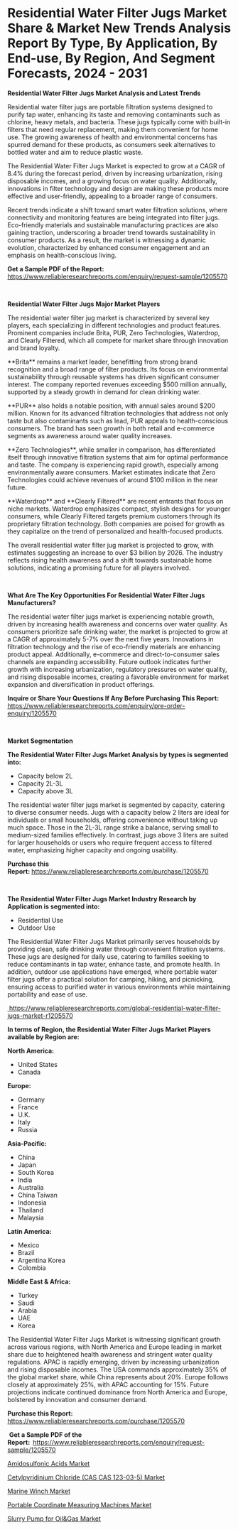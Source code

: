 <p><h1>Residential Water Filter Jugs Market Share & Market New Trends Analysis Report By Type, By Application, By End-use, By Region, And Segment Forecasts, 2024 - 2031</h1></p><p><strong>Residential Water Filter Jugs Market Analysis and Latest Trends</strong></p>
<p><p>Residential water filter jugs are portable filtration systems designed to purify tap water, enhancing its taste and removing contaminants such as chlorine, heavy metals, and bacteria. These jugs typically come with built-in filters that need regular replacement, making them convenient for home use. The growing awareness of health and environmental concerns has spurred demand for these products, as consumers seek alternatives to bottled water and aim to reduce plastic waste.</p><p>The Residential Water Filter Jugs Market is expected to grow at a CAGR of 8.4% during the forecast period, driven by increasing urbanization, rising disposable incomes, and a growing focus on water quality. Additionally, innovations in filter technology and design are making these products more effective and user-friendly, appealing to a broader range of consumers. </p><p>Recent trends indicate a shift toward smart water filtration solutions, where connectivity and monitoring features are being integrated into filter jugs. Eco-friendly materials and sustainable manufacturing practices are also gaining traction, underscoring a broader trend towards sustainability in consumer products. As a result, the market is witnessing a dynamic evolution, characterized by enhanced consumer engagement and an emphasis on health-conscious living.</p></p>
<p><strong>Get a Sample PDF of the Report:&nbsp;</strong> <a href="https://www.reliableresearchreports.com/enquiry/request-sample/1205570?utm_campaign=9&utm_medium=2&utm_source=Github&utm_content=ia&utm_term=16102024&utm_id=residential-water-filter-jugs">https://www.reliableresearchreports.com/enquiry/request-sample/1205570</a></p>
<p>&nbsp;</p>
<p><strong>Residential Water Filter Jugs Major Market Players</strong></p>
<p><p>The residential water filter jug market is characterized by several key players, each specializing in different technologies and product features. Prominent companies include Brita, PUR, Zero Technologies, Waterdrop, and Clearly Filtered, which all compete for market share through innovation and brand loyalty.</p><p>**Brita** remains a market leader, benefitting from strong brand recognition and a broad range of filter products. Its focus on environmental sustainability through reusable systems has driven significant consumer interest. The company reported revenues exceeding $500 million annually, supported by a steady growth in demand for clean drinking water.</p><p>**PUR** also holds a notable position, with annual sales around $200 million. Known for its advanced filtration technologies that address not only taste but also contaminants such as lead, PUR appeals to health-conscious consumers. The brand has seen growth in both retail and e-commerce segments as awareness around water quality increases.</p><p>**Zero Technologies**, while smaller in comparison, has differentiated itself through innovative filtration systems that aim for optimal performance and taste. The company is experiencing rapid growth, especially among environmentally aware consumers. Market estimates indicate that Zero Technologies could achieve revenues of around $100 million in the near future.</p><p>**Waterdrop** and **Clearly Filtered** are recent entrants that focus on niche markets. Waterdrop emphasizes compact, stylish designs for younger consumers, while Clearly Filtered targets premium customers through its proprietary filtration technology. Both companies are poised for growth as they capitalize on the trend of personalized and health-focused products.</p><p>The overall residential water filter jug market is projected to grow, with estimates suggesting an increase to over $3 billion by 2026. The industry reflects rising health awareness and a shift towards sustainable home solutions, indicating a promising future for all players involved.</p></p>
<p>&nbsp;</p>
<p><strong>What Are The Key Opportunities For Residential Water Filter Jugs Manufacturers?</strong></p>
<p><p>The residential water filter jugs market is experiencing notable growth, driven by increasing health awareness and concerns over water quality. As consumers prioritize safe drinking water, the market is projected to grow at a CAGR of approximately 5-7% over the next five years. Innovations in filtration technology and the rise of eco-friendly materials are enhancing product appeal. Additionally, e-commerce and direct-to-consumer sales channels are expanding accessibility. Future outlook indicates further growth with increasing urbanization, regulatory pressures on water quality, and rising disposable incomes, creating a favorable environment for market expansion and diversification in product offerings.</p></p>
<p><strong>Inquire or Share Your Questions If Any Before Purchasing This Report:</strong> <a href="https://www.reliableresearchreports.com/enquiry/pre-order-enquiry/1205570?utm_campaign=9&utm_medium=2&utm_source=Github&utm_content=ia&utm_term=16102024&utm_id=residential-water-filter-jugs">https://www.reliableresearchreports.com/enquiry/pre-order-enquiry/1205570</a></p>
<p>&nbsp;</p>
<p><strong>Market Segmentation</strong></p>
<p><strong>The Residential Water Filter Jugs Market Analysis by types is segmented into:</strong></p>
<p><ul><li>Capacity below 2L</li><li>Capacity 2L-3L</li><li>Capacity above 3L</li></ul></p>
<p><p>The residential water filter jugs market is segmented by capacity, catering to diverse consumer needs. Jugs with a capacity below 2 liters are ideal for individuals or small households, offering convenience without taking up much space. Those in the 2L-3L range strike a balance, serving small to medium-sized families effectively. In contrast, jugs above 3 liters are suited for larger households or users who require frequent access to filtered water, emphasizing higher capacity and ongoing usability.</p></p>
<p><strong>Purchase this Report:&nbsp;</strong><a href="https://www.reliableresearchreports.com/purchase/1205570?utm_campaign=9&utm_medium=2&utm_source=Github&utm_content=ia&utm_term=16102024&utm_id=residential-water-filter-jugs">https://www.reliableresearchreports.com/purchase/1205570</a></p>
<p>&nbsp;</p>
<p><strong>The Residential Water Filter Jugs Market Industry Research by Application is segmented into:</strong></p>
<p><ul><li>Residential Use</li><li>Outdoor Use</li></ul></p>
<p><p>The Residential Water Filter Jugs Market primarily serves households by providing clean, safe drinking water through convenient filtration systems. These jugs are designed for daily use, catering to families seeking to reduce contaminants in tap water, enhance taste, and promote health. In addition, outdoor use applications have emerged, where portable water filter jugs offer a practical solution for camping, hiking, and picnicking, ensuring access to purified water in various environments while maintaining portability and ease of use.</p></p>
<p><a href="https://www.reliableresearchreports.com/global-residential-water-filter-jugs-market-r1205570?utm_campaign=9&utm_medium=2&utm_source=Github&utm_content=ia&utm_term=16102024&utm_id=residential-water-filter-jugs">&nbsp;https://www.reliableresearchreports.com/global-residential-water-filter-jugs-market-r1205570</a></p>
<p><strong>In terms of Region, the Residential Water Filter Jugs Market Players available by Region are:</strong></p>
<p>
    <p> <strong> North America: </strong>
        <ul>
            <li>United States</li>
            <li>Canada</li>
        </ul>
        </p> 
    <p> <strong> Europe: </strong>
        <ul>
            <li>Germany</li>
            <li>France</li>
            <li>U.K.</li>
            <li>Italy</li>
            <li>Russia</li>
        </ul>
        </p> 
    <p> <strong> Asia-Pacific: </strong>
        <ul>
            <li>China</li>
            <li>Japan</li>
            <li>South Korea</li>
            <li>India</li>
            <li>Australia</li>
            <li>China Taiwan</li>
            <li>Indonesia</li>
            <li>Thailand</li>
            <li>Malaysia</li>
        </ul>
        </p> 
    <p> <strong> Latin America: </strong>
        <ul>
            <li>Mexico</li>
            <li>Brazil</li>
            <li>Argentina Korea</li>
            <li>Colombia</li>
        </ul>
        </p> 
    <p> <strong> Middle East & Africa: </strong>
        <ul>
            <li>Turkey</li>
            <li>Saudi</li>
            <li>Arabia</li>
            <li>UAE</li>
            <li>Korea</li>
        </ul>
    </p>
    </p>
<p><p>The Residential Water Filter Jugs Market is witnessing significant growth across various regions, with North America and Europe leading in market share due to heightened health awareness and stringent water quality regulations. APAC is rapidly emerging, driven by increasing urbanization and rising disposable incomes. The USA commands approximately 35% of the global market share, while China represents about 20%. Europe follows closely at approximately 25%, with APAC accounting for 15%. Future projections indicate continued dominance from North America and Europe, bolstered by innovation and consumer demand.</p></p>
<p><strong>Purchase this Report: </strong><a href="https://www.reliableresearchreports.com/purchase/1205570?utm_campaign=9&utm_medium=2&utm_source=Github&utm_content=ia&utm_term=16102024&utm_id=residential-water-filter-jugs">https://www.reliableresearchreports.com/purchase/1205570</a></p>
<p>&nbsp;<strong>Get a Sample PDF of the Report:&nbsp;&nbsp;</strong><a href="https://www.reliableresearchreports.com/enquiry/request-sample/1205570?utm_campaign=9&utm_medium=2&utm_source=Github&utm_content=ia&utm_term=16102024&utm_id=residential-water-filter-jugs">https://www.reliableresearchreports.com/enquiry/request-sample/1205570</a></p>
<p><strong></strong></p>
<p><p><a href="https://www.linkedin.com/pulse/amidosulfonic-acids-market-research-report-forecast-growth-ner8e?trk=public_post_embed_feed-article-content&utm_campaign=9&utm_medium=2&utm_source=Github&utm_content=ia&utm_term=16102024&utm_id=residential-water-filter-jugs">Amidosulfonic Acids Market</a></p><p><a href="https://www.linkedin.com/pulse/market-forecast-global-cetylpyridinium-chloride-cas-123-03-5-24nyc?utm_campaign=9&utm_medium=2&utm_source=Github&utm_content=ia&utm_term=16102024&utm_id=residential-water-filter-jugs">Cetylpyridinium Chloride (CAS CAS 123-03-5) Market</a></p><p><a href="https://issuu.com/reportprime-2/docs/marine-winch-market-size-2030.pptx?utm_campaign=9&utm_medium=2&utm_source=Github&utm_content=ia&utm_term=16102024&utm_id=residential-water-filter-jugs">Marine Winch Market</a></p><p><a href="https://issuu.com/reportprime-2/docs/portable-coordinate-measuring-machines-market-size?utm_campaign=9&utm_medium=2&utm_source=Github&utm_content=ia&utm_term=16102024&utm_id=residential-water-filter-jugs">Portable Coordinate Measuring Machines Market</a></p><p><a href="https://github.com/JudyWalsh475/Market-Research-Report-List-1/blob/main/slurry-pump-for-oilgas-market.md?utm_campaign=9&utm_medium=2&utm_source=Github&utm_content=ia&utm_term=16102024&utm_id=residential-water-filter-jugs">Slurry Pump for Oil&Gas Market</a></p></p>